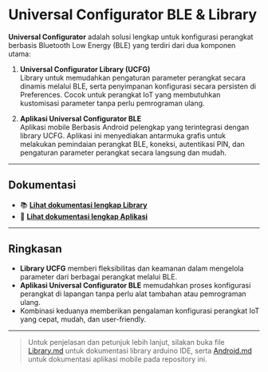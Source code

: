 # Universal Configurator BLE & Library

**Universal Configurator** adalah solusi lengkap untuk konfigurasi perangkat berbasis Bluetooth Low Energy (BLE) yang terdiri dari dua komponen utama:

1. **Universal Configurator Library (UCFG)**  
   Library untuk memudahkan pengaturan parameter perangkat secara dinamis melalui BLE, serta penyimpanan konfigurasi secara persisten di Preferences. Cocok untuk perangkat IoT yang membutuhkan kustomisasi parameter tanpa perlu pemrograman ulang.

2. **Aplikasi Universal Configurator BLE**  
   Aplikasi mobile Berbasis Android pelengkap yang terintegrasi dengan library UCFG. Aplikasi ini menyediakan antarmuka grafis untuk melakukan pemindaian perangkat BLE, koneksi, autentikasi PIN, dan pengaturan parameter perangkat secara langsung dan mudah.

---

## Dokumentasi

- 📚 **[Lihat dokumentasi lengkap Library](./Library.md)**
- 📱 **[Lihat dokumentasi lengkap Aplikasi ](./Aplikasi.md)**

---

## Ringkasan

- **Library UCFG** memberi fleksibilitas dan keamanan dalam mengelola parameter dari berbagai perangkat melalui BLE.
- **Aplikasi Universal Configurator BLE** memudahkan proses konfigurasi perangkat di lapangan tanpa perlu alat tambahan atau pemrograman ulang.
- Kombinasi keduanya memberikan pengalaman konfigurasi perangkat IoT yang cepat, mudah, dan user-friendly.

---

> Untuk penjelasan dan petunjuk lebih lanjut, silakan buka file [Library.md](./Library.md) untuk dokumentasi library arduino IDE, serta [Android.md](./Aplikasi.md) untuk dokumentasi aplikasi mobile pada repository ini.
